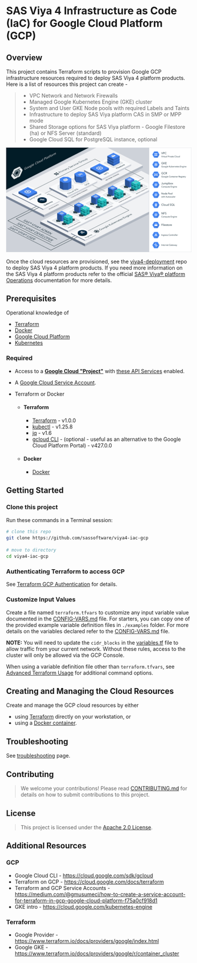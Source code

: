 # SAS Viya 4 Infrastructure as Code (IaC) for Google Cloud Platform (GCP)

## Overview

This project contains Terraform scripts to provision Google GCP infrastructure resources required to deploy SAS Viya 4 platform products. Here is a list of resources this project can create -

  >- VPC Network and Network Firewalls
  >- Managed Google Kubernetes Engine (GKE) cluster
  >- System and User GKE Node pools with required Labels and Taints
  >- Infrastructure to deploy SAS Viya platform CAS in SMP or MPP mode
  >- Shared Storage options for SAS Viya platform -  Google Filestore (ha) or NFS Server (standard)
  >- Google Cloud SQL for PostgreSQL instance, optional

[<img src="./docs/images/viya4-iac-gcp-diag.png" alt="Architecture Diagram" width="750"/>](./docs/images/viya4-iac-gcp-diag.png?raw=true)

Once the cloud resources are provisioned, see the [viya4-deployment](https://github.com/sassoftware/viya4-deployment) repo to deploy SAS Viya 4 platform products. If you need more information on the SAS Viya 4 platform products refer to the official [SAS&reg; Viya&reg; platform Operations](https://go.documentation.sas.com/?cdcId=itopscdc&cdcVersion=v_001LTS&docsetId=itopswlcm&docsetTarget=home.htm&locale=en) documentation for more details.

## Prerequisites

Operational knowledge of 
- [Terraform](https://www.terraform.io/intro/index.html)
- [Docker](https://www.docker.com/)
- [Google Cloud Platform](https://cloud.google.com/)
- [Kubernetes](https://kubernetes.io/docs/concepts/)

### Required

- Access to a [**Google Cloud "Project"**](https://cloud.google.com/resource-manager/docs/creating-managing-projects) with [these API Services](docs/user/APIServices.md) enabled. 

- A [Google Cloud Service Account](./docs/user/TerraformGCPAuthentication.md).

- Terraform or Docker
  - #### Terraform
    - [Terraform](https://www.terraform.io/downloads.html) - v1.0.0
    - [kubectl](https://kubernetes.io/docs/tasks/tools/install-kubectl) - v1.25.8
    - [jq](https://stedolan.github.io/jq/) - v1.6
    - [gcloud CLI](https://cloud.google.com/sdk/gcloud) - (optional - useful as an alternative to the Google Cloud Platform Portal) - v427.0.0
  - #### Docker
    - [Docker](https://docs.docker.com/get-docker/)

## Getting Started

### Clone this project

Run these commands in a Terminal session:

```bash
# clone this repo
git clone https://github.com/sassoftware/viya4-iac-gcp

# move to directory
cd viya4-iac-gcp
```

### Authenticating Terraform to access GCP

See [Terraform GCP Authentication](./docs/user/TerraformGCPAuthentication.md) for details.

### Customize Input Values

Create a file named `terraform.tfvars` to customize any input variable value documented in the [CONFIG-VARS.md](docs/CONFIG-VARS.md) file. For starters, you can copy one of the provided example variable definition files in `./examples` folder. For more details on the variables declared refer to the [CONFIG-VARS.md](docs/CONFIG-VARS.md) file.

**NOTE:** You will need to update the `cidr_blocks` in the [variables.tf](variables.tf) file to allow traffic from your current network. Without these rules, access to the cluster will only be allowed via the GCP Console.

When using a variable definition file other than `terraform.tfvars`, see [Advanced Terraform Usage](docs/user/AdvancedTerraformUsage.md) for additional command options.

## Creating and Managing the Cloud Resources

Create and manage the GCP cloud resources by either 

- using [Terraform](docs/user/TerraformUsage.md) directly on your workstation, or
- using a [Docker container](docs/user/DockerUsage.md). 


## Troubleshooting

See [troubleshooting](./docs/Troubleshooting.md) page.

## Contributing

> We welcome your contributions! Please read [CONTRIBUTING.md](CONTRIBUTING.md) for details on how to submit contributions to this project. 

## License

> This project is licensed under the [Apache 2.0 License](LICENSE).

## Additional Resources

### GCP

- Google Cloud CLI - https://cloud.google.com/sdk/gcloud
- Terraform on GCP - https://cloud.google.com/docs/terraform
- Terraform and GCP Service Accounts - https://medium.com/@gmusumeci/how-to-create-a-service-account-for-terraform-in-gcp-google-cloud-platform-f75a0cf918d1
- GKE intro - https://cloud.google.com/kubernetes-engine

### Terraform 

- Google Provider - https://www.terraform.io/docs/providers/google/index.html
- Google GKE - https://www.terraform.io/docs/providers/google/r/container_cluster
